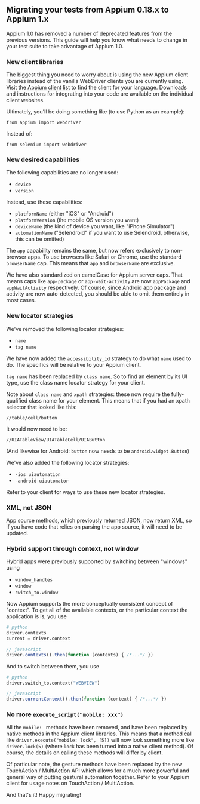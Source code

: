 ## Migrating your tests from Appium 0.18.x to Appium 1.x

Appium 1.0 has removed a number of deprecated features from the previous versions. This guide will help you know what needs to change in your test suite to take advantage of Appium 1.0.

### New client libraries

The biggest thing you need to worry about is using the new Appium client libraries instead of the vanilla WebDriver clients you are currently using. Visit the [Appium client list](appium-clients.md) to find the client for your language. Downloads and instructions for integrating into your code are available on the individual client websites.

Ultimately, you'll be doing something like (to use Python as an example):

```
from appium import webdriver
```

Instead of:

```
from selenium import webdriver
```

### New desired capabilities

The following capabilities are no longer used:

* `device`
* `version`

Instead, use these capabilities:

* `platformName` (either "iOS" or "Android")
* `platformVersion` (the mobile OS version you want)
* `deviceName` (the kind of device you want, like "iPhone Simulator")
* `automationName` ("Selendroid" if you want to use Selendroid, otherwise, this can be omitted)

The `app` capability remains the same, but now refers exclusively to non-browser apps. To use browsers like Safari or Chrome, use the standard `browserName` cap. This means that `app` and `browserName` are exclusive.

We have also standardized on camelCase for Appium server caps. That means caps like `app-package` or `app-wait-activity` are now `appPackage` and `appWaitActivity` respectively. Of course, since Android app package and activity are now auto-detected, you should be able to omit them entirely in most cases.

### New locator strategies

We've removed the following locator strategies:

* `name`
* `tag name`

We have now added the `accessibility_id` strategy to do what `name` used to do. The specifics will be relative to your Appium client.

`tag name` has been replaced by `class name`. So to find an element by its UI type, use the class name locator strategy for your client.

Note about `class name` and `xpath` strategies: these now require the fully-qualified class name for your element. This means that if you had an xpath selector that looked like this:

```
//table/cell/button
```

It would now need to be:

```
//UIATableView/UIATableCell/UIAButton
```

(And likewise for Android: `button` now needs to be `android.widget.Button`)

We've also added the following locator strategies:

* `-ios uiautomation`
* `-android uiautomator`

Refer to your client for ways to use these new locator strategies.

### XML, not JSON

App source methods, which previously returned JSON, now return XML, so if you have code that relies on parsing the app source, it will need to be updated.

### Hybrid support through context, not window

Hybrid apps were previously supported by switching between "windows" using

* `window_handles`
* `window`
* `switch_to.window`

Now Appium supports the more conceptually consistent concept of "context". To get all of the available contexts, or the particular context the application is is, you use

```python
# python
driver.contexts
current = driver.context
```

```javascript
// javascript
driver.contexts().then(function (contexts) { /*...*/ })
```

And to switch between them, you use

```python
# python
driver.switch_to.context("WEBVIEW")
```


```javascript
// javascript
driver.currentContext().then(function (context) { /*...*/ })
```

### No more `execute_script("mobile: xxx")`

All the `mobile: ` methods have been removed, and have been replaced by native methods in the Appium client libraries. This means that a method call like `driver.execute("mobile: lock", [5])` will now look something more like `driver.lock(5)` (where `lock` has been turned into a native client method). Of course, the details on calling these methods will differ by client.

Of particular note, the gesture methods have been replaced by the new TouchAction / MultiAction API which allows for a much more powerful and general way of putting gestural automation together. Refer to your Appium client for usage notes on TouchAction / MultiAction.

And that's it! Happy migrating!

